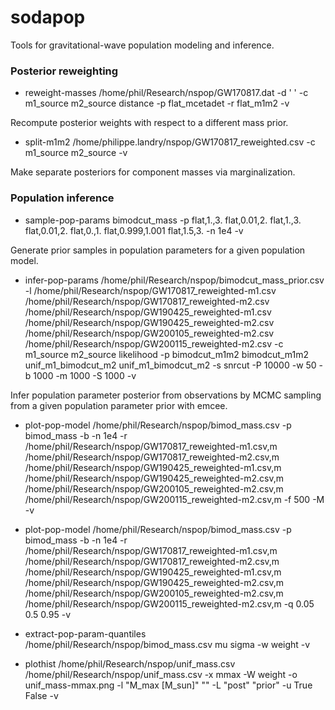 # sodapop
Tools for gravitational-wave population modeling and inference.

### Posterior reweighting

* reweight-masses /home/phil/Research/nspop/GW170817.dat -d ' ' -c m1_source m2_source distance -p flat_mcetadet -r flat_m1m2 -v

Recompute posterior weights with respect to a different mass prior.

* split-m1m2 /home/philippe.landry/nspop/GW170817_reweighted.csv -c m1_source m2_source -v

Make separate posteriors for component masses via marginalization.

### Population inference

* sample-pop-params bimodcut_mass -p flat,1.,3. flat,0.01,2. flat,1.,3. flat,0.01,2. flat,0.,1. flat,0.999,1.001 flat,1.5,3. -n 1e4 -v

Generate prior samples in population parameters for a given population model.

* infer-pop-params /home/phil/Research/nspop/bimodcut_mass_prior.csv -l /home/phil/Research/nspop/GW170817_reweighted-m1.csv /home/phil/Research/nspop/GW170817_reweighted-m2.csv /home/phil/Research/nspop/GW190425_reweighted-m1.csv /home/phil/Research/nspop/GW190425_reweighted-m2.csv /home/phil/Research/nspop/GW200105_reweighted-m2.csv /home/phil/Research/nspop/GW200115_reweighted-m2.csv -c m1_source m2_source likelihood -p bimodcut_m1m2 bimodcut_m1m2 unif_m1_bimodcut_m2 unif_m1_bimodcut_m2 -s snrcut -P 10000 -w 50 -b 1000 -m 1000 -S 1000 -v

Infer population parameter posterior from observations by MCMC sampling from a given population parameter prior with emcee.

* plot-pop-model /home/phil/Research/nspop/bimod_mass.csv -p bimod_mass -b -n 1e4 -r /home/phil/Research/nspop/GW170817_reweighted-m1.csv,m /home/phil/Research/nspop/GW170817_reweighted-m2.csv,m /home/phil/Research/nspop/GW190425_reweighted-m1.csv,m /home/phil/Research/nspop/GW190425_reweighted-m2.csv,m /home/phil/Research/nspop/GW200105_reweighted-m2.csv,m /home/phil/Research/nspop/GW200115_reweighted-m2.csv,m -f 500 -M -v

* plot-pop-model /home/phil/Research/nspop/bimod_mass.csv -p bimod_mass -b -n 1e4 -r /home/phil/Research/nspop/GW170817_reweighted-m1.csv,m /home/phil/Research/nspop/GW170817_reweighted-m2.csv,m /home/phil/Research/nspop/GW190425_reweighted-m1.csv,m /home/phil/Research/nspop/GW190425_reweighted-m2.csv,m /home/phil/Research/nspop/GW200105_reweighted-m2.csv,m /home/phil/Research/nspop/GW200115_reweighted-m2.csv,m -q 0.05 0.5 0.95 -v

* extract-pop-param-quantiles /home/phil/Research/nspop/bimod_mass.csv mu sigma -w weight -v

* plothist /home/phil/Research/nspop/unif_mass.csv /home/phil/Research/nspop/unif_mass.csv -x mmax -W weight -o unif_mass-mmax.png -l "M_max [M_sun]" "" -L "post" "prior" -u True False -v
